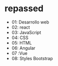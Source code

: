# repassed
- 01: Desarrollo web
- 02: react
- 03: JavaScript
- 04: CSS
- 05: HTML
- 06: Angular
- 07 :Vue
- 08: Styles Bootstrap